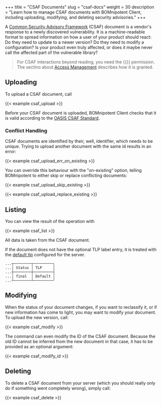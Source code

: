 +++
title = "CSAF Documents"
slug = "csaf-docs"
weight = 30
description = "Learn how to manage CSAF documents with BOMnipotent Client, including uploading, modifying, and deleting security advisories."
+++

A [Common Security Advisory Framework](https://www.csaf.io/) (CSAF) document is a vendor's response to a newly discovered vulnerability. It is a machine-readable format to spread information on how a user of your product should react: Do they need to update to a newer version? Do they need to modify a configuration? Is your product even truly affected, or does it maybe never call the affected part of the vulnerable library?

> For CSAF interactions beyond reading, you need the {{<csaf-management-en>}} permission. The sectino about [Access Management](/client/manager/access-management/) describes how it is granted.

## Uploading

To upload a CSAF document, call

{{< example csaf_upload >}}

Before your CSAF document is uploaded, BOMnipotent Client checks that it is valid according to the [OASIS CSAF Standard](https://docs.oasis-open.org/csaf/csaf/v2.0/os/csaf-v2.0-os.html#61-mandatory-tests).

### Conflict Handling

CSAF documents are identified by their, well, identifier, which needs to be unique. Trying to upload another document with the same id results in an error:

{{< example csaf_upload_err_on_existing >}}

You can override this behaviour with the "on-existing" option, telling BOMnipotent to either skip or replace conflicting documents:

{{< example csaf_upload_skip_existing >}}

{{< example csaf_upload_replace_existing >}}

## Listing

You can view the result of the operation with

{{< example csaf_list >}}

All data is taken from the CSAF document.

If the document does not have the optional TLP label entry, it is treated with the [default tlp](/server/configuration/optional/tlp-config/) configured for the server.


``` {wrap="false" title="output"}
...┬────────┬─────────╮
...│ Status │ TLP     │
...┼────────┼─────────┤
...│ final  │ Default │
...┴────────┴─────────╯
```


## Modifying

When the status of your document changes, if you want to reclassify it, or if new information has come to light, you may want to modify your document. To upload the new version, call:

{{< example csaf_modify >}}

The command can even modify the ID of the CSAF document. Because the old ID cannot be inferred from the new document in that case, it has to be provided as an optional argument:

{{< example csaf_modify_id >}}

## Deleting

To delete a CSAF document from your server (which you should really only do if something went completely wrong), simply call:

{{< example csaf_delete >}}
